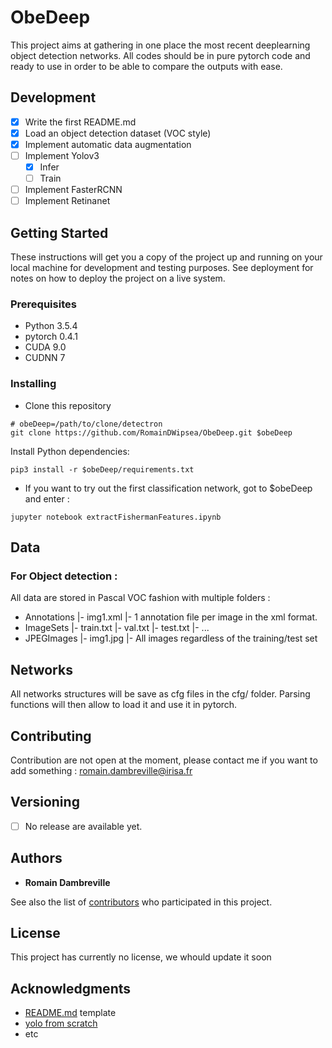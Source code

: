 # ObeDeep

This project aims at gathering in one place the most recent deeplearning object detection networks.
All codes should be in pure pytorch code and ready to use in order to be able to compare the outputs with ease.
## Development
- [x] Write the first README.md
- [x] Load an object detection dataset (VOC style)
- [x] Implement automatic data augmentation
- [ ] Implement Yolov3
  - [x] Infer
  - [ ] Train
- [ ] Implement FasterRCNN
- [ ] Implement Retinanet

## Getting Started

These instructions will get you a copy of the project up and running on your local machine for development and testing purposes. See deployment for notes on how to deploy the project on a live system.

### Prerequisites

* Python 3.5.4
* pytorch 0.4.1
* CUDA 9.0
* CUDNN 7

### Installing
* Clone this repository
```
# obeDeep=/path/to/clone/detectron
git clone https://github.com/RomainDWipsea/ObeDeep.git $obeDeep
```

Install Python dependencies:
```
pip3 install -r $obeDeep/requirements.txt
```

* If you want to try out the first classification network, got to $obeDeep and enter : 
```
jupyter notebook extractFishermanFeatures.ipynb
```

## Data
### For Object detection :
All data are stored in Pascal VOC fashion with multiple folders :
- Annotations
  |- img1.xml
  |- 1 annotation file per image in the xml format.
- ImageSets
  |- train.txt
  |- val.txt
  |- test.txt
  |- ...
- JPEGImages
  |- img1.jpg
  |- All images regardless of the training/test set

## Networks
All networks structures will be save as cfg files in the cfg/ folder.
Parsing functions will then allow to load it and use it in pytorch.

## Contributing
Contribution are not open at the moment, please contact me if you want to add something : romain.dambreville@irisa.fr

## Versioning
- [ ] No release are available yet.
## Authors

* **Romain Dambreville** 

See also the list of [contributors](https://github.com/RomainDWipsea/ObeDeep/graphs/contributors) who participated in this project.

## License

This project has currently no license, we whould update it soon

## Acknowledgments

* [README.md](https://gist.github.com/PurpleBooth/109311bb0361f32d87a2#file-readme-template-md) template
* [yolo from scratch](https://blog.paperspace.com/how-to-implement-a-yolo-object-detector-in-pytorch/)
* etc

